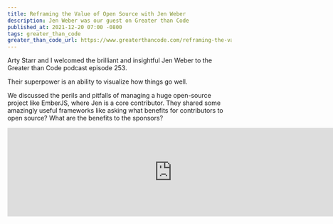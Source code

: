 ```yaml
---
title: Reframing the Value of Open Source with Jen Weber
description: Jen Weber was our guest on Greater than Code
published_at: 2021-12-20 07:00 -0800
tags: greater_than_code
greater_than_code_url: https://www.greaterthancode.com/reframing-the-value-of-open-source
---
```


Arty Starr and I welcomed the brilliant and insightful Jen Weber to the Greater
than Code podcast episode 253.

Their superpower is an ability to visualize how things go well.

We discussed the perils and pitfalls of managing a huge open-source project like
EmberJS, where Jen is a core contributor. They shared some amazingly useful
frameworks like asking what benefits for contributors to open source? What are
the benefits to the sponsors?

<iframe src="https://player.fireside.fm/v2/nERs6yQ-+ZujGiaxI?theme=dark" width="740" height="200" frameborder="0" scrolling="no"></iframe>
